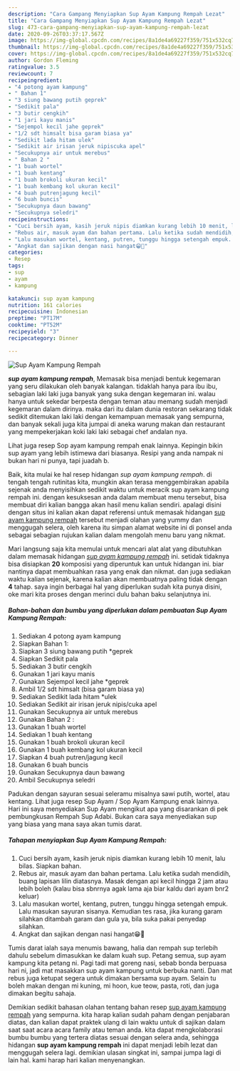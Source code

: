 ```yaml
---
description: "Cara Gampang Menyiapkan Sup Ayam Kampung Rempah Lezat"
title: "Cara Gampang Menyiapkan Sup Ayam Kampung Rempah Lezat"
slug: 473-cara-gampang-menyiapkan-sup-ayam-kampung-rempah-lezat
date: 2020-09-26T03:37:17.567Z
image: https://img-global.cpcdn.com/recipes/8a1de4a69227f359/751x532cq70/sup-ayam-kampung-rempah-foto-resep-utama.jpg
thumbnail: https://img-global.cpcdn.com/recipes/8a1de4a69227f359/751x532cq70/sup-ayam-kampung-rempah-foto-resep-utama.jpg
cover: https://img-global.cpcdn.com/recipes/8a1de4a69227f359/751x532cq70/sup-ayam-kampung-rempah-foto-resep-utama.jpg
author: Gordon Fleming
ratingvalue: 3.5
reviewcount: 7
recipeingredient:
- "4 potong ayam kampung"
- " Bahan 1"
- "3 siung bawang putih geprek"
- "Sedikit pala"
- "3 butir cengkih"
- "1 jari kayu manis"
- "Sejempol kecil jahe geprek"
- "1/2 sdt himsalt bisa garam biasa ya"
- "Sedikit lada hitam ulek"
- "Sedikit air irisan jeruk nipiscuka apel"
- "Secukupnya air untuk merebus"
- " Bahan 2 "
- "1 buah wortel"
- "1 buah kentang"
- "1 buah brokoli ukuran kecil"
- "1 buah kembang kol ukuran kecil"
- "4 buah putrenjagung kecil"
- "6 buah buncis"
- "Secukupnya daun bawang"
- "Secukupnya seledri"
recipeinstructions:
- "Cuci bersih ayam, kasih jeruk nipis diamkan kurang lebih 10 menit, lalu bilas. Siapkan bahan."
- "Rebus air, masuk ayam dan bahan pertama. Lalu ketika sudah mendidih, buang lapisan lilin diatasnya. Masak dengan api kecil hingga 2 jam atau lebih boleh (kalau bisa sbnrnya agak lama aja biar kaldu dari ayam bnr2 keluar)"
- "Lalu masukan wortel, kentang, putren, tunggu hingga setengah empuk. Lalu masukan sayuran sisanya. Kemudian tes rasa, jika kurang garam silahkan ditambah garam dan gula ya, bila suka pakai penyedap silahkan."
- "Angkat dan sajikan dengan nasi hangat😁🎊"
categories:
- Resep
tags:
- sup
- ayam
- kampung

katakunci: sup ayam kampung 
nutrition: 161 calories
recipecuisine: Indonesian
preptime: "PT17M"
cooktime: "PT52M"
recipeyield: "3"
recipecategory: Dinner

---
```



![Sup Ayam Kampung Rempah](https://img-global.cpcdn.com/recipes/8a1de4a69227f359/751x532cq70/sup-ayam-kampung-rempah-foto-resep-utama.jpg)

<b><i>sup ayam kampung rempah</i></b>, Memasak bisa menjadi bentuk kegemaran yang seru dilakukan oleh banyak kalangan. tidaklah hanya para ibu ibu, sebagian laki laki juga banyak yang suka dengan kegemaran ini. walau hanya untuk sekedar berpesta dengan teman atau memang sudah menjadi kegemaran dalam dirinya. maka dari itu dalam dunia restoran sekarang tidak sedikit ditemukan laki laki dengan kemampuan memasak yang sempurna, dan banyak sekali juga kita jumpai di aneka warung makan dan restaurant yang mempekerjakan koki laki laki sebagai chef andalan nya.

Lihat juga resep Sop ayam kampung rempah enak lainnya. Kepingin bikin sup ayam yang lebih istimewa dari biasanya. Resipi yang anda nampak ni bukan hari ni punya, tapi juadah b.

Baik, kita mulai ke hal resep hidangan <i>sup ayam kampung rempah</i>. di tengah tengah rutinitas kita, mungkin akan terasa menggembirakan apabila sejenak anda menyisihkan sedikit waktu untuk meracik sup ayam kampung rempah ini. dengan kesuksesan anda dalam membuat menu tersebut, bisa membuat diri kalian bangga akan hasil menu kalian sendiri. apalagi disini dengan situs ini kalian akan dapat referensi untuk memasak hidangan <u>sup ayam kampung rempah</u> tersebut menjadi olahan yang yummy dan menggugah selera, oleh karena itu simpan alamat website ini di ponsel anda sebagai sebagian rujukan kalian dalam mengolah menu baru yang nikmat.


Mari langsung saja kita memulai untuk mencari alat alat yang dibutuhkan dalam memasak hidangan <u><i>sup ayam kampung rempah</i></u> ini. setidak tidaknya bisa disiapkan <b>20</b> komposisi yang diperuntuk kan untuk hidangan ini. biar nantinya dapat membuahkan rasa yang enak dan nikmat. dan juga sediakan waktu kalian sejenak, karena kalian akan membuatnya paling tidak dengan <b>4</b> tahap. saya ingin berbagai hal yang diperlukan sudah kita punya disini, oke mari kita proses dengan merinci dulu bahan baku selanjutnya ini.

<!--inarticleads1-->

##### Bahan-bahan dan bumbu yang diperlukan dalam pembuatan Sup Ayam Kampung Rempah:

1. Sediakan 4 potong ayam kampung
1. Siapkan  Bahan 1:
1. Siapkan 3 siung bawang putih *geprek
1. Siapkan Sedikit pala
1. Sediakan 3 butir cengkih
1. Gunakan 1 jari kayu manis
1. Gunakan Sejempol kecil jahe *geprek
1. Ambil 1/2 sdt himsalt (bisa garam biasa ya)
1. Sediakan Sedikit lada hitam *ulek
1. Sediakan Sedikit air irisan jeruk nipis/cuka apel
1. Gunakan Secukupnya air untuk merebus
1. Gunakan  Bahan 2 :
1. Gunakan 1 buah wortel
1. Sediakan 1 buah kentang
1. Gunakan 1 buah brokoli ukuran kecil
1. Gunakan 1 buah kembang kol ukuran kecil
1. Siapkan 4 buah putren/jagung kecil
1. Gunakan 6 buah buncis
1. Gunakan Secukupnya daun bawang
1. Ambil Secukupnya seledri


Padukan dengan sayuran sesuai seleramu misalnya sawi putih, wortel, atau kentang. Lihat juga resep Sup Ayam / Sop Ayam Kampung enak lainnya. Hari ini saya menyediakan Sup Ayam mengikut apa yang disarankan di pek pembungkusan Rempah Sup Adabi. Bukan cara saya menyediakan sup yang biasa yang mana saya akan tumis darat. 

<!--inarticleads2-->

##### Tahapan menyiapkan Sup Ayam Kampung Rempah:

1. Cuci bersih ayam, kasih jeruk nipis diamkan kurang lebih 10 menit, lalu bilas. Siapkan bahan.
1. Rebus air, masuk ayam dan bahan pertama. Lalu ketika sudah mendidih, buang lapisan lilin diatasnya. Masak dengan api kecil hingga 2 jam atau lebih boleh (kalau bisa sbnrnya agak lama aja biar kaldu dari ayam bnr2 keluar)
1. Lalu masukan wortel, kentang, putren, tunggu hingga setengah empuk. Lalu masukan sayuran sisanya. Kemudian tes rasa, jika kurang garam silahkan ditambah garam dan gula ya, bila suka pakai penyedap silahkan.
1. Angkat dan sajikan dengan nasi hangat😁🎊


Tumis darat ialah saya menumis bawang, halia dan rempah sup terlebih dahulu sebelum dimasukkan ke dalam kuah sup. Petang semua, sup ayam kampung kita petang ni. Pagi tadi mat goreng nasi, sebab bonda berpuasa hari ni, jadi mat masakkan sup ayam kampung untuk berbuka nanti. Dan mat rebus juga ketupat segera untuk dimakan bersama sup ayam. Selain tu boleh makan dengan mi kuning, mi hoon, kue teow, pasta, roti, dan juga dimakan begitu sahaja. 

Demikian sedikit bahasan olahan tentang bahan resep <u>sup ayam kampung rempah</u> yang sempurna. kita harap kalian sudah paham dengan penjabaran diatas, dan kalian dapat praktek ulang di lain waktu untuk di sajikan dalam saat saat acara acara family atau teman anda. kita dapat mengkolaborasi bumbu bumbu yang tertera diatas sesuai dengan selera anda, sehingga hidangan <b>sup ayam kampung rempah</b> ini dapat menjadi lebih lezat dan menggugah selera lagi. demikian ulasan singkat ini, sampai jumpa lagi di lain hal. kami harap hari kalian menyenangkan.
